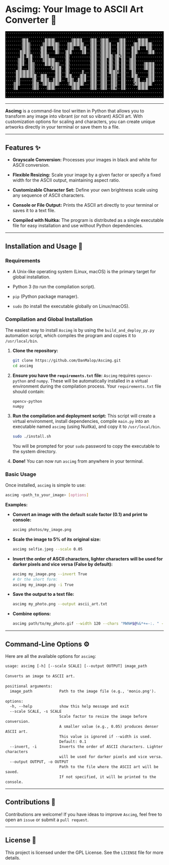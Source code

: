 
# Ascimg: Your Image to ASCII Art Converter 🎨

![Project logo](https://github.com/DanMalop/Ascimg/blob/main/assets/ASCIMG.png?raw=true)

---

**Ascimg** is a command-line tool written in Python that allows you to transform any image into vibrant (or not so vibrant) ASCII art. With customization options for scaling and characters, you can create unique artworks directly in your terminal or save them to a file.

---

## Features ✨

* **Grayscale Conversion:** Processes your images in black and white for ASCII conversion.

* **Flexible Resizing:** Scale your image by a given factor or specify a fixed width for the ASCII output, maintaining aspect ratio.

* **Customizable Character Set:** Define your own brightness scale using any sequence of ASCII characters.

* **Console or File Output:** Prints the ASCII art directly to your terminal or saves it to a text file.

* **Compiled with Nuitka:** The program is distributed as a single executable file for easy installation and use without Python dependencies.

---

## Installation and Usage 🚀

### Requirements

* A Unix-like operating system (Linux, macOS) is the primary target for global installation.

* Python 3 (to run the compilation script).

* `pip` (Python package manager).

* `sudo` (to install the executable globally on Linux/macOS).

### Compilation and Global Installation

The easiest way to install `Ascimg` is by using the `build_and_deploy_py.py` automation script, which compiles the program and copies it to `/usr/local/bin`.

1. **Clone the repository:**

    ```bash
    git clone https://github.com/DanMalop/Ascimg.git
    cd ascimg
    ```

2. **Ensure you have the `requirements.txt` file:**
    `Ascimg` requires `opencv-python` and `numpy`. These will be automatically installed in a virtual environment during the compilation process. Your `requirements.txt` file should contain:

    ```
    opencv-python
    numpy
    ```

3. **Run the compilation and deployment script:**
    This script will create a virtual environment, install dependencies, compile `main.py` into an executable named `ascimg` (using Nuitka), and copy it to `/usr/local/bin`.

    ```bash
    sudo ./install.sh
    ```

    You will be prompted for your `sudo` password to copy the executable to the system directory.

4. **Done!**
    You can now run `ascimg` from anywhere in your terminal.

### Basic Usage

Once installed, `ascimg` is simple to use:

```bash
ascimg <path_to_your_image> [options]
```

**Examples:**

* **Convert an image with the default scale factor (0.1) and print to console:**

    ```bash
    ascimg photos/my_image.png
    ```

* **Scale the image to 5% of its original size:**

    ```bash
    ascimg selfie.jpeg --scale 0.05
    ```

* **Invert the order of ASCII characters, lighter characters will be used for darker pixels and vice versa (False by default):**

    ```bash
    ascimg my_image.png --invert True
    # Or the short form:
    ascimg my_image.png -i True
    ```

* **Save the output to a text file:**

    ```bash
    ascimg my_photo.png --output ascii_art.txt
    ```

* **Combine options:**

    ```bash
    ascimg path/to/my_photo.gif --width 120 --chars "MWN#$@%&*+=-:. " -o output.txt
    ```

---

## Command-Line Options ⚙️

Here are all the available options for `ascimg`:

```
usage: ascimg [-h] [--scale SCALE] [--output OUTPUT] image_path

Converts an image to ASCII art.

positional arguments:
  image_path            Path to the image file (e.g., 'monio.png').

options:
  -h, --help            show this help message and exit
  --scale SCALE, -s SCALE
                        Scale factor to resize the image before conversion.
                        A smaller value (e.g., 0.05) produces denser ASCII art.
                        This value is ignored if --width is used.
                        Default: 0.1
  --invert, -i          Inverts the order of ASCII characters. Lighter characters
                        will be used for darker pixels and vice versa.
  --output OUTPUT, -o OUTPUT
                        Path to the file where the ASCII art will be saved.
                        If not specified, it will be printed to the console.
```

---

## Contributions 🤝

Contributions are welcome! If you have ideas to improve `Ascimg`, feel free to open an `issue` or submit a `pull request`.

---

## License 📄

This project is licensed under the GPL License. See the `LICENSE` file for more details.
